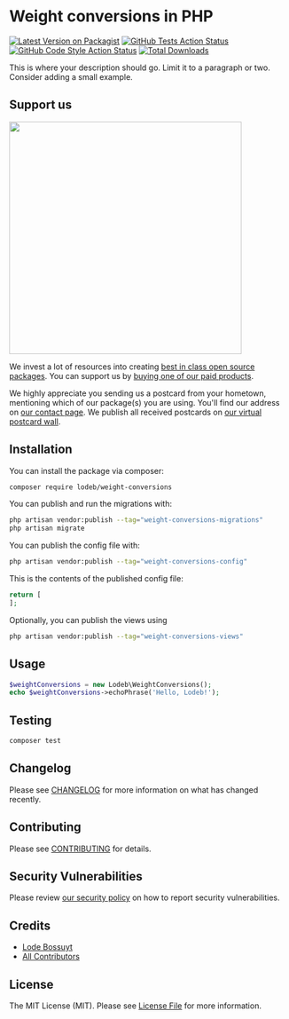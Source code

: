 # Weight conversions in PHP

[![Latest Version on Packagist](https://img.shields.io/packagist/v/lodeb/weight-conversions.svg?style=flat-square)](https://packagist.org/packages/lodeb/weight-conversions)
[![GitHub Tests Action Status](https://img.shields.io/github/workflow/status/lodeb/weight-conversions/run-tests?label=tests)](https://github.com/lodeb/weight-conversions/actions?query=workflow%3Arun-tests+branch%3Amain)
[![GitHub Code Style Action Status](https://img.shields.io/github/workflow/status/lodeb/weight-conversions/Fix%20PHP%20code%20style%20issues?label=code%20style)](https://github.com/lodeb/weight-conversions/actions?query=workflow%3A"Fix+PHP+code+style+issues"+branch%3Amain)
[![Total Downloads](https://img.shields.io/packagist/dt/lodeb/weight-conversions.svg?style=flat-square)](https://packagist.org/packages/lodeb/weight-conversions)

This is where your description should go. Limit it to a paragraph or two. Consider adding a small example.

## Support us

[<img src="https://github-ads.s3.eu-central-1.amazonaws.com/weight-conversions.jpg?t=1" width="419px" />](https://spatie.be/github-ad-click/weight-conversions)

We invest a lot of resources into creating [best in class open source packages](https://spatie.be/open-source). You can support us by [buying one of our paid products](https://spatie.be/open-source/support-us).

We highly appreciate you sending us a postcard from your hometown, mentioning which of our package(s) you are using. You'll find our address on [our contact page](https://spatie.be/about-us). We publish all received postcards on [our virtual postcard wall](https://spatie.be/open-source/postcards).

## Installation

You can install the package via composer:

```bash
composer require lodeb/weight-conversions
```

You can publish and run the migrations with:

```bash
php artisan vendor:publish --tag="weight-conversions-migrations"
php artisan migrate
```

You can publish the config file with:

```bash
php artisan vendor:publish --tag="weight-conversions-config"
```

This is the contents of the published config file:

```php
return [
];
```

Optionally, you can publish the views using

```bash
php artisan vendor:publish --tag="weight-conversions-views"
```

## Usage

```php
$weightConversions = new Lodeb\WeightConversions();
echo $weightConversions->echoPhrase('Hello, Lodeb!');
```

## Testing

```bash
composer test
```

## Changelog

Please see [CHANGELOG](CHANGELOG.md) for more information on what has changed recently.

## Contributing

Please see [CONTRIBUTING](CONTRIBUTING.md) for details.

## Security Vulnerabilities

Please review [our security policy](../../security/policy) on how to report security vulnerabilities.

## Credits

- [Lode Bossuyt](https://github.com/Lodeb)
- [All Contributors](../../contributors)

## License

The MIT License (MIT). Please see [License File](LICENSE.md) for more information.
